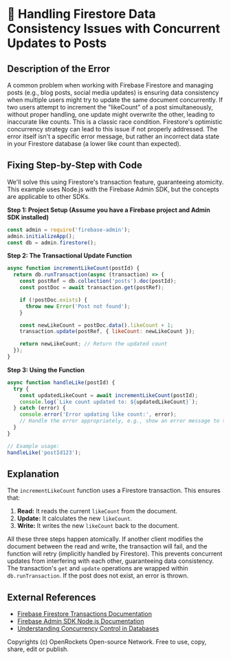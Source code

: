 # 🐞 Handling Firestore Data Consistency Issues with Concurrent Updates to Posts


## Description of the Error

A common problem when working with Firebase Firestore and managing posts (e.g., blog posts, social media updates) is ensuring data consistency when multiple users might try to update the same document concurrently.  If two users attempt to increment the "likeCount" of a post simultaneously, without proper handling, one update might overwrite the other, leading to inaccurate like counts. This is a classic race condition.  Firestore's optimistic concurrency strategy can lead to this issue if not properly addressed.  The error itself isn't a specific error message, but rather an incorrect data state in your Firestore database (a lower like count than expected).

## Fixing Step-by-Step with Code

We'll solve this using Firestore's transaction feature, guaranteeing atomicity.  This example uses Node.js with the Firebase Admin SDK, but the concepts are applicable to other SDKs.

**Step 1: Project Setup (Assume you have a Firebase project and Admin SDK installed)**

```javascript
const admin = require('firebase-admin');
admin.initializeApp();
const db = admin.firestore();
```

**Step 2:  The Transactional Update Function**

```javascript
async function incrementLikeCount(postId) {
  return db.runTransaction(async (transaction) => {
    const postRef = db.collection('posts').doc(postId);
    const postDoc = await transaction.get(postRef);

    if (!postDoc.exists) {
      throw new Error('Post not found');
    }

    const newLikeCount = postDoc.data().likeCount + 1;
    transaction.update(postRef, { likeCount: newLikeCount });

    return newLikeCount; // Return the updated count
  });
}
```

**Step 3: Using the Function**

```javascript
async function handleLike(postId) {
  try {
    const updatedLikeCount = await incrementLikeCount(postId);
    console.log(`Like count updated to: ${updatedLikeCount}`);
  } catch (error) {
    console.error('Error updating like count:', error);
    // Handle the error appropriately, e.g., show an error message to the user.
  }
}

// Example usage:
handleLike('postId123');
```

## Explanation

The `incrementLikeCount` function uses a Firestore transaction.  This ensures that:

1. **Read:** It reads the current `likeCount` from the document.
2. **Update:** It calculates the new `likeCount`.
3. **Write:** It writes the new `likeCount` back to the document.

All these three steps happen atomically.  If another client modifies the document between the read and write, the transaction will fail, and the function will retry (implicitly handled by Firestore).  This prevents concurrent updates from interfering with each other, guaranteeing data consistency.  The transaction's `get` and `update` operations are wrapped within `db.runTransaction`.  If the post does not exist, an error is thrown.


## External References

* [Firebase Firestore Transactions Documentation](https://firebase.google.com/docs/firestore/manage-data/transactions)
* [Firebase Admin SDK Node.js Documentation](https://firebase.google.com/docs/admin/setup)
* [Understanding Concurrency Control in Databases](https://en.wikipedia.org/wiki/Concurrency_control)


Copyrights (c) OpenRockets Open-source Network. Free to use, copy, share, edit or publish.

